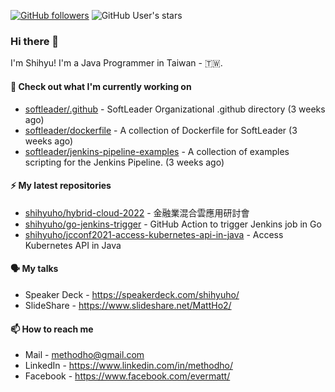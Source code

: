 [![GitHub followers](https://img.shields.io/github/followers/shihyuho?style=social)](https://github.com/shihyuho?tab=followers)
![GitHub User's stars](https://img.shields.io/github/stars/shihyuho?style=social)

### Hi there 👋

I'm Shihyu! I'm a Java Programmer in Taiwan - 🇹🇼. 



#### 👷 Check out what I'm currently working on

- [softleader/.github](https://github.com/softleader/.github) - SoftLeader Organizational .github directory (3 weeks ago)
- [softleader/dockerfile](https://github.com/softleader/dockerfile) - A collection of Dockerfile for SoftLeader (3 weeks ago)
- [softleader/jenkins-pipeline-examples](https://github.com/softleader/jenkins-pipeline-examples) - A collection of examples scripting for the Jenkins Pipeline. (3 weeks ago)

#### ⚡ My latest repositories

- [shihyuho/hybrid-cloud-2022](https://github.com/shihyuho/hybrid-cloud-2022) - 金融業混合雲應用研討會
- [shihyuho/go-jenkins-trigger](https://github.com/shihyuho/go-jenkins-trigger) - GitHub Action to trigger Jenkins job in Go
- [shihyuho/jcconf2021-access-kubernetes-api-in-java](https://github.com/shihyuho/jcconf2021-access-kubernetes-api-in-java) - Access Kubernetes API in Java

#### 🗣️ My talks

- Speaker Deck - https://speakerdeck.com/shihyuho/
- SlideShare - https://www.slideshare.net/MattHo2/

#### 📫 How to reach me

- Mail - methodho@gmail.com
- LinkedIn - https://www.linkedin.com/in/methodho/
- Facebook - https://www.facebook.com/evermatt/


